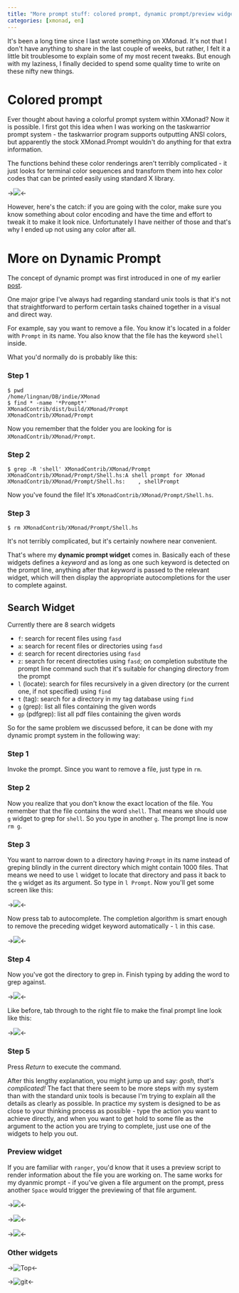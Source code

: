 ```yaml
---
title: "More prompt stuff: colored prompt, dynamic prompt/preview widget"
categories: [xmonad, en]
---
```


It's been a long time since I last wrote something on XMonad. It's not that I don't have anything to share in the last couple of weeks, but rather, I felt it a little bit troublesome to explain some of my most recent tweaks. But enough with my laziness, I finally decided to spend some quality time to write on these nifty new things.

Colored prompt
==============

Ever thought about having a colorful prompt system within XMonad? Now it is possible. I first got this idea when I was working on the taskwarrior prompt system - the taskwarrior program supports outputting ANSI colors, but apparently the stock XMonad.Prompt wouldn't do anything for that extra information. 

The functions behind these color renderings aren't terribly complicated - it just looks for terminal color sequences and transform them into hex color codes that can be printed easily using standard X library.

->![](/images/xmonad/colored_prompt.png)<-

However, here's the catch: if you are going with the color, make sure you know something about color encoding and have the time and effort to tweak it to make it look nice. Unfortunately I have neither of those and that's why I ended up not using any color after all.

More on Dynamic Prompt
======================

The concept of dynamic prompt was first introduced in one of my earlier [post](/blog/2014/01/06/supercharge-your-xmonad-colored-tabs-dynamic-prompt-window-slash-workspace-insert-position/).

One major gripe I've always had regarding standard unix tools is that it's not that straightforward to perform certain tasks chained together in a visual and direct way.

For example, say you want to remove a file. You know it's located in a folder with `Prompt` in its name. You also know that the file has the keyword `shell` inside.

What you'd normally do is probably like this:

### Step 1

~~~
$ pwd
/home/lingnan/DB/indie/XMonad
$ find * -name '*Prompt*'
XMonadContrib/dist/build/XMonad/Prompt
XMonadContrib/XMonad/Prompt
~~~

Now you remember that the folder you are looking for is `XMonadContrib/XMonad/Prompt`.

### Step 2

~~~
$ grep -R 'shell' XMonadContrib/XMonad/Prompt
XMonadContrib/XMonad/Prompt/Shell.hs:A shell prompt for XMonad
XMonadContrib/XMonad/Prompt/Shell.hs:    , shellPrompt
~~~

Now you've found the file! It's `XMonadContrib/XMonad/Prompt/Shell.hs`. 

### Step 3

~~~
$ rm XMonadContrib/XMonad/Prompt/Shell.hs
~~~

It's not terribly complicated, but it's certainly nowhere near convenient.

That's where my **dynamic prompt widget** comes in. Basically each of these widgets defines a *keyword* and as long as one such keyword is detected on the prompt line, anything after that *keyword* is passed to the relevant widget, which will then display the appropriate autocompletions for the user to complete against. 

Search Widget
-------------

Currently there are 8 search widgets

* `f`: search for recent files using `fasd`
* `a`: search for recent files or directories using `fasd`
* `d`: search for recent directories using `fasd`
* `z`: search for recent directoties using `fasd`; on completion substitute the prompt line command such that it's suitable for changing directory from the prompt
* `l` (locate): search for files recursively in a given directory (or the current one, if not specified) using `find`
* `t` (tag): search for a directory in my tag database using `find`
* `g` (grep): list all files containing the given words
* `gp` (pdfgrep): list all pdf files containing the given words

So for the same problem we discussed before, it can be done with my dynamic prompt system in the following way:

### Step 1 

Invoke the prompt. Since you want to remove a file, just type in `rm`.

### Step 2

Now you realize that you don't know the exact location of the file. You remember that the file contains the word `shell`. That means we should use `g` widget to grep for `shell`. So you type in another `g`. The prompt line is now `rm g`.

### Step 3

You want to narrow down to a directory having `Prompt` in its name instead of greping blindly in the current directory which might contain 1000 files. That means we need to use `l` widget to locate that directory and pass it back to the `g` widget as its argument. So type in `l Prompt`. Now you'll get some screen like this:


->![](/images/xmonad/widget1.png)<-

Now press tab to autocomplete. The completion algorithm is smart enough to remove the preceding widget keyword automatically - `l` in this case.

->![](/images/xmonad/widget2.png)<-

### Step 4

Now you've got the directory to grep in. Finish typing by adding the word to grep against.

->![](/images/xmonad/widget3.png)<-

Like before, tab through to the right file to make the final prompt line look like this:

->![](/images/xmonad/widget4.png)<-

### Step 5

Press *Return* to execute the command.


After this lengthy explanation, you might jump up and say: *gosh, that's complicated!* The fact that there seem to be more steps with my system than with the standard unix tools is because I'm trying to explain all the details as clearly as possible. In practice my system is designed to be as close to your thinking process as possible - type the action you want to achieve directly, and when you want to get hold to some file as the argument to the action you are trying to complete, just use one of the widgets to help you out.

### Preview widget

If you are familiar with `ranger`, you'd know that it uses a preview script to render information about the file you are working on. The same works for my dyanmic prompt - if you've given a file argument on the prompt, press another `Space` would trigger the previewing of that file argument.

->![](/images/xmonad/widget_preview_source.png)<-

->![](/images/xmonad/widget_preview_pdf.png)<-

->![](/images/xmonad/widget_preview_zip.png)<-

### Other widgets

->![Top](/images/xmonad/widget_top.png)<-

->![git](/images/xmonad/widget_git.png)<-

